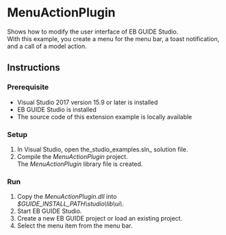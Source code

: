 ﻿# MenuActionPlugin

Shows how to modify the user interface of EB GUIDE Studio.\
With this example, you create a menu for the menu bar, a toast notification, and a call of a model action.

## Instructions

### Prerequisite

* Visual Studio 2017 version 15.9 or later is installed
* EB GUIDE Studio is installed
* The source code of this extension example is locally available

### Setup

1. In Visual Studio, open the_studio\_examples.sln_ solution file.
2. Compile the _MenuActionPlugin_ project.\
The _MenuActionPlugin_ library file is created. 

### Run

1. Copy the _MenuActionPlugin.dll_ into _$GUIDE_INSTALL_PATH\\studio\\lib\\ui\\_.
2. Start EB GUIDE Studio.
3. Create a new EB GUIDE project or load an existing project.
4. Select the menu item from the menu bar.
